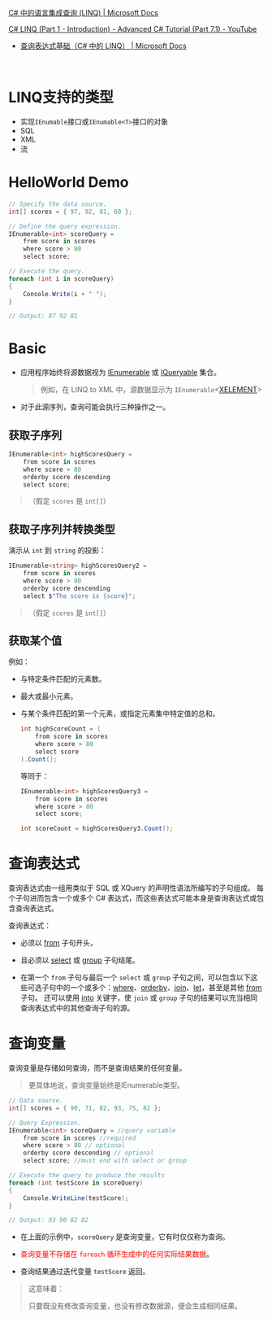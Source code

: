 [C# 中的语言集成查询 (LINQ) | Microsoft Docs](https://docs.microsoft.com/zh-cn/dotnet/csharp/linq/)

[C# LINQ (Part 1 - Introduction) - Advanced C# Tutorial (Part 7.1) - YouTube](https://www.youtube.com/watch?v=UfZOmSCCbDY)



- [查询表达式基础（C# 中的 LINQ） | Microsoft Docs](https://docs.microsoft.com/zh-cn/dotnet/csharp/linq/query-expression-basics)

​	





# LINQ支持的类型

- 实现`IEnumable`接口或`IEnumable<T>`接口的对象
- SQL
- XML
- 流



# HelloWorld Demo

```cs
// Specify the data source.
int[] scores = { 97, 92, 81, 60 };

// Define the query expression.
IEnumerable<int> scoreQuery =
    from score in scores
    where score > 80
    select score;

// Execute the query.
foreach (int i in scoreQuery)
{
    Console.Write(i + " ");
}

// Output: 97 92 81
```



# Basic

- 应用程序始终将源数据视为 [IEnumerable](https://docs.microsoft.com/zh-cn/dotnet/api/system.collections.generic.ienumerable-1) 或 [IQueryable](https://docs.microsoft.com/zh-cn/dotnet/api/system.linq.iqueryable-1) 集合。

  >例如，在 LINQ to XML 中，源数据显示为 `IEnumerable`\<[XELEMENT](https://docs.microsoft.com/zh-cn/dotnet/api/system.xml.linq.xelement)>

- 对于此源序列，查询可能会执行三种操作之一。



## 获取子序列

```cs
IEnumerable<int> highScoresQuery =
    from score in scores
    where score > 80
    orderby score descending
    select score;
```

>（假定 `scores` 是 `int[]`）



## 获取子序列并转换类型

演示从 `int` 到 `string` 的投影：

```cs
IEnumerable<string> highScoresQuery2 =
    from score in scores
    where score > 80
    orderby score descending
    select $"The score is {score}";
```

>（假定 `scores` 是 `int[]`）



## 获取某个值

例如：

- 与特定条件匹配的元素数。

- 最大或最小元素。

- 与某个条件匹配的第一个元素，或指定元素集中特定值的总和。

  ```cs
  int highScoreCount = (
      from score in scores
      where score > 80
      select score
  ).Count();
  ```

  等同于：

  ```cs
  IEnumerable<int> highScoresQuery3 =
      from score in scores
      where score > 80
      select score;
  
  int scoreCount = highScoresQuery3.Count();
  ```

  



# 查询表达式

查询表达式由一组用类似于 SQL 或 XQuery 的声明性语法所编写的子句组成。 每个子句进而包含一个或多个 C# 表达式，而这些表达式可能本身是查询表达式或包含查询表达式。



查询表达式：

- 必须以 [from](https://docs.microsoft.com/zh-cn/dotnet/csharp/language-reference/keywords/from-clause) 子句开头，
- 且必须以 [select](https://docs.microsoft.com/zh-cn/dotnet/csharp/language-reference/keywords/select-clause) 或 [group](https://docs.microsoft.com/zh-cn/dotnet/csharp/language-reference/keywords/group-clause) 子句结尾。 

- 在第一个 `from` 子句与最后一个 `select` 或 `group` 子句之间，可以包含以下这些可选子句中的一个或多个：[where](https://docs.microsoft.com/zh-cn/dotnet/csharp/language-reference/keywords/where-clause)、[orderby](https://docs.microsoft.com/zh-cn/dotnet/csharp/language-reference/keywords/orderby-clause)、[join](https://docs.microsoft.com/zh-cn/dotnet/csharp/language-reference/keywords/join-clause)、[let](https://docs.microsoft.com/zh-cn/dotnet/csharp/language-reference/keywords/let-clause)，甚至是其他 [from](https://docs.microsoft.com/zh-cn/dotnet/csharp/language-reference/keywords/from-clause) 子句。 还可以使用 [into](https://docs.microsoft.com/zh-cn/dotnet/csharp/language-reference/keywords/into) 关键字，使 `join` 或 `group` 子句的结果可以充当相同查询表达式中的其他查询子句的源。



# 查询变量

查询变量是存储如何查询，而不是查询结果的任何变量。

> 更具体地说，查询变量始终是IEnumerable类型。



```cs
// Data source.
int[] scores = { 90, 71, 82, 93, 75, 82 };

// Query Expression.
IEnumerable<int> scoreQuery = //query variable
    from score in scores //required
    where score > 80 // optional
    orderby score descending // optional
    select score; //must end with select or group

// Execute the query to produce the results
foreach (int testScore in scoreQuery)
{
    Console.WriteLine(testScore);
}

// Output: 93 90 82 82
```

- 在上面的示例中，`scoreQuery` 是查询变量，它有时仅仅称为查询。
- <font color="Red">查询变量不存储在 `foreach` 循环生成中的任何实际结果数据</font>。 

- 查询结果通过迭代变量 `testScore` 返回。

> 这意味着：
>
> 只要既没有修改查询变量，也没有修改数据源，便会生成相同结果。

